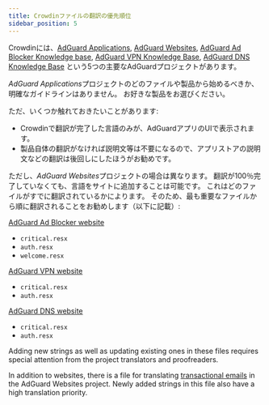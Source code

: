```yaml
---
title: Crowdinファイルの翻訳の優先順位
sidebar_position: 5
---
```


Crowdinには、[AdGuard Applications](https://crowdin.com/project/adguard-applications), [AdGuard Websites](https://crowdin.com/project/adguard-websites), [AdGuard Ad Blocker Knowledge base](https://crowdin.com/project/adguard-knowledge-base), [AdGuard VPN Knowledge Base](https://crowdin.com/project/adguard-vpn-knowledge-base), [AdGuard DNS Knowledge Base](https://crowdin.com/project/adguard-knowledge-bases) という5つの主要なAdGuardプロジェクトがあります。

*AdGuard Applications*プロジェクトのどのファイルや製品から始めるべきか、明確なガイドラインはありません。 お好きな製品をお選びください。

ただ、いくつか触れておきたいことがあります:

- Crowdinで翻訳が完了した言語のみが、AdGuardアプリのUIで表示されます。
- 製品自体の翻訳がなければ説明文等は不要になるので、アプリストアの説明文などの翻訳は後回しにしたほうがお勧めです。

ただし、*AdGuard Websites*プロジェクトの場合は異なります。 翻訳が100％完了していなくても、言語をサイトに追加することは可能です。 これはどのファイルがすでに翻訳されているかによります。 そのため、最も重要なファイルから順に翻訳されることをお勧めします（以下に記載）:

[AdGuard Ad Blocker website](https://crowdin.com/project/adguard-websites/en#/adguard.com)

- `critical.resx`
- `auth.resx`
- `welcome.resx`

[AdGuard VPN website](https://crowdin.com/project/adguard-websites/en#/adguard-vpn.com)

- `critical.resx`
- `auth.resx`

[AdGuard DNS website](https://crowdin.com/project/adguard-websites/en#/adguard-dns.com)

- `critical.resx`
- `auth.resx`

Adding new strings as well as updating existing ones in these files requires special attention from the project translators and proofreaders.

In addition to websites, there is a file for translating [transactional emails](https://crowdin.com/project/adguard-websites/en#/emails) in the AdGuard Websites project. Newly added strings in this file also have a high translation priority.
